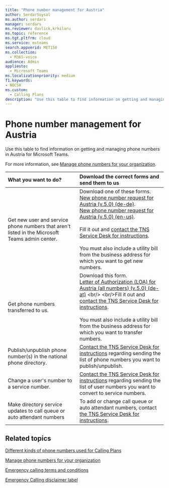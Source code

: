 ```yaml
---
title: "Phone number management for Austria"
author: SerdarSoysal
ms.author: serdars
manager: serdars
ms.reviewer: davlick,krkilaru
ms.topic: reference
ms.tgt.pltfrm: cloud
ms.service: msteams
search.appverid: MET150
ms.collection: 
  - M365-voice
audience: Admin
appliesto: 
  - Microsoft Teams
ms.localizationpriority: medium
f1.keywords:
- NOCSH
ms.custom: 
  - Calling Plans
description: "Use this table to find information on getting and managing phone numbers in Austria for Microsoft Teams."
---
```


# Phone number management for Austria

Use this table to find information on getting and managing phone numbers in Austria for Microsoft Teams.
  
For more information, see [Manage phone numbers for your organization](manage-phone-numbers-for-your-organization.md).
  
|**What you want to do?**|**Download the correct forms and send them to us**|
|:-----|:-----|
|Get new user and service phone numbers that aren't listed in the Microsoft Teams admin center.   <br/> |Download one of these forms. <br/>  [New phone number request for Austria (v.5.0) (de-de)](https://download.microsoft.com/download/6/7/e/67e342b8-babc-4b85-bc0d-a7d9cdfa3d87/new-phone-number-request-for-austria-(v.5.0)-(de-de).pdf). <br/>  [New phone number request for Austria (v.5.0) (en-us)](https://download.microsoft.com/download/c/0/e/c0e39cf0-6fa1-41c6-95fd-6f69ed030d15/new-phone-number-request-for-austria-(v.5.0)-(en-us).pdf). <br/>  <br/>Fill it out and [contact the TNS Service Desk for instructions](contact-tns-service-desk.md). <br/>  <br/>You must also include a utility bill from the business address for which you want to get new numbers. <br/> 
|Get phone numbers transferred to us.  <br/> | Download this form. <br/>[Letter of Authorization (LOA) for Austria (all numbers) (v.5.0) (de-at)](https://download.microsoft.com/download/3/e/2/3e27f3ee-0f38-4d73-b8e8-b43b9e1d1381/letter-of-authorization-(loa)-for-austria-(all-numbers)-(v.5.0)-(de-at).pdf) <br/> <br/>Fill it out and [contact the TNS Service Desk for instructions](contact-tns-service-desk.md).  <br/> <br/>You must also include a utility bill from the business address for which you want to transfer numbers.<br/> |
|Publish/unpublish phone number(s) in the national phone directory.  <br/> |[Contact the TNS Service Desk for instructions](contact-tns-service-desk.md) regarding sending the list of phone numbers you want to publish/unpublish.      <br/> |
|Change a user's number to a service number.  <br/> |[Contact the TNS Service Desk for instructions](contact-tns-service-desk.md) regarding sending the list of user numbers you want to convert to service numbers. <br/> |
|Make directory service updates to call queue or auto attendant numbers|To add or change call queue or auto attendant numbers, contact [the TNS Service Desk for instructions](contact-tns-service-desk.md). |

## Related topics

[Different kinds of phone numbers used for Calling Plans](../different-kinds-of-phone-numbers-used-for-calling-plans.md)

[Manage phone numbers for your organization](manage-phone-numbers-for-your-organization.md)

[Emergency calling terms and conditions](../emergency-calling-terms-and-conditions.md)
  
[Emergency Calling disclaimer label](https://download.microsoft.com/download/a/8/0/a807c43d-2177-4fe0-8732-86b3784ae6e5/emergency-calling-label-(en-us)-(v.1.0).zip)
